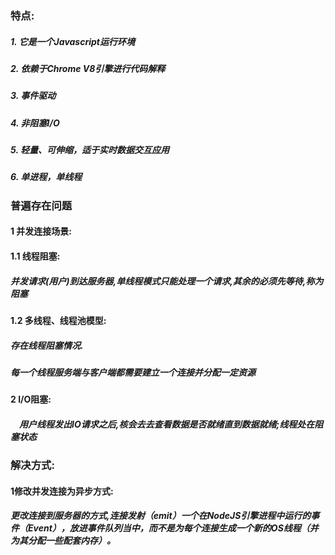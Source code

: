 ###         特点:
#####       1. 它是一个Javascript运行环境
#####       2. 依赖于Chrome V8引擎进行代码解释
#####       3. 事件驱动
#####       4. 非阻塞I/O
#####       5. 轻量、可伸缩，适于实时数据交互应用
#####       6. 单进程，单线程


###         普遍存在问题
####        1 并发连接场景:
####          1.1 线程阻塞: 
#####              并发请求(用户)到达服务器,单线程模式只能处理一个请求,其余的必须先等待,称为阻塞
####          1.2 多线程、线程池模型: 
#####              存在线程阻塞情况. 
#####              每一个线程服务端与客户端都需要建立一个连接并分配一定资源
####        2 I/O阻塞:
#####         　用户线程发出IO请求之后,核会去去查看数据是否就绪直到数据就绪;线程处在阻塞状态

###         解决方式:
####        1修改并发连接为异步方式:
#####       更改连接到服务器的方式,连接发射（emit）一个在NodeJS引擎进程中运行的事件（Event），放进事件队列当中，而不是为每个连接生成一个新的OS线程（并为其分配一些配套内存）。
